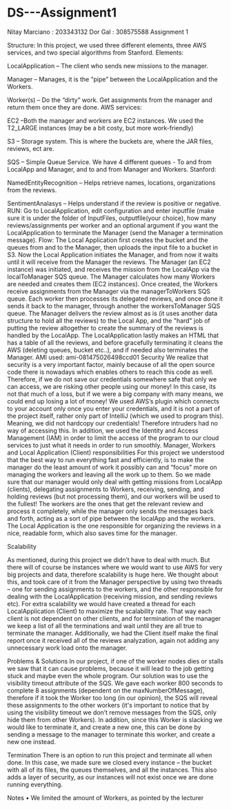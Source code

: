 # DS---Assignment1
Nitay Marciano : 203343132
Dor Gal : 308575588
Assignment 1

Structure:
In this project, we used three different elements, three AWS services, and two special algorithms from Stanford.
Elements:

LocalApplication – The client who sends new missions to the manager.

Manager – Manages, it is the “pipe” between the LocalApplication and the Workers.

Worker(s) – Do the “dirty” work. Get assignments from the manager and return them once they are done.
AWS services:

EC2 –Both the manager and workers are EC2 instances. We used the T2_LARGE instances (may be a bit costy, but more work-friendly)

S3 – Storage system. This is where the buckets are, where the JAR files, reviews, ect are.

SQS – Simple Queue Service. We have 4 different queues - To and from LocalApp and Manager, and to and from Manager and Workers.
Stanford:

NamedEntityRecognition – Helps retrieve names, locations, organizations from the reviews.

SentimentAnalasys – Helps understand if the review is positive or negative.
RUN:
Go to LocalApplication, edit configuration and enter inputfile (make sure it is under the folder of InputFiles, outputfile(your choice), how many reviews/assignments per worker and an optional argument if you want the LocalApplication to terminate the Manager (send the Manager a termination message).
Flow:
The Local Application first creates the bucket and the queues from and to the Manager, then uploads the input file to a bucket in S3. Now the Local Application initiates the Manager,
and from now it waits until it will receive from the Manager the reviews.
The Manager (an EC2 instance) was initiated, and receives the mission from the LocalApp  via the localToManager SQS queue. The Manager calculates how many Workers are needed and creates them (EC2 instances). Once created, the Workers receive assignments from the Manager via the managerToWorkers SQS queue. Each worker then processes its delegated reviews, and once done it sends it back to the manager, through another the workersToManager SQS queue.
The Manager delivers the review almost as is (it uses another data structure to hold all the reviews) to the Local App, and the "hard" job of putting the review altogether to create the summary of the reviews is handled by the LocalApp.
The LocalApplication lastly makes an HTML that has a table of all the reviews, and before gracefully terminating it cleans the AWS (deleting queues, bucket etc..), and if needed also terminates the Manager.
AMI used:  ami-081475026498ccd01
Security
We realize that security is a very important factor, mainly because of all the open source code there is nowadays which enables others to reach this code as well. Therefore, if we do not save our credentials somewhere safe that only we can access, we are risking other people using our money! In this case, its not that much of a loss, but if we were a big company with many means, we could end up losing a lot of money!
We used AWS’s plugin which connects to your account only once you enter your credentials, and it is not a part of the project itself, rather only part of IntelliJ (which we used to program this). Meaning, we did not hardcopy our credentials! Therefore intruders had no way of accessing this.
In addition, we used the Identity and Access Management (IAM) in order to limit the access of the program to our cloud services to just what it needs in order to run smoothly.
Manager, Workers and Local Application (Client) responsibilities
For this project we understood that the best way to run everything fast and efficiently, is to make the manager do the least amount of work it possibly can and “focus” more on managing the workers and leaving all the work up to them. So we made sure that our manager would only deal with getting missions from LocalApp (clients), delegating assignments to Workers, receiving, sending, and holding reviews (but not processing them), and our workers will be used to the fullest! The workers are the ones that get the relevant review and process it completely, while the manager only sends the messages back and forth, acting as a sort of pipe between the localApp and the workers. The Local Application is the one responsible for organizing the reviews in a nice, readable form, which also saves time for the manager.


Scalability

As mentioned, during this project we didn’t have to deal with much. But there will of course be instances where we would want to use AWS for very big projects and data, therefore scalability is huge here. We thought about this, and took care of it from the Manager perspective by using  two threads – one for sending assignments to the workers, and the other responsible for dealing with the LocalApplication (receiving mission, and sending reviews etc). 
For extra scalability we would have created a thread for each LocalApplication (Client) to maximize the scalability rate. That way each client is not dependent on other clients, and for termination of the manager we keep a list of all the terminations and wait until they are all true to terminate the manager.
Additionally, we had the Client itself make the final report once it received all of the reviews analyzation, again not adding any unnecessary work load onto the manager.

Problems & Solutions
In our project, if one of the worker nodes dies or stalls we saw that it can cause problems, because it will lead to the job getting stuck and maybe even the whole program. Our solution was to use the visibility timeout attribute of the SQS. We gave each worker 800 seconds to complete 8 assignments (dependent on the maxNumberOfMessage), therefore if it took the Worker too long (in our opinion), the SQS will reveal these assignments to the other workers (it's important to notice that by using the visibility timeout we don’t remove messages from the SQS, only hide them from other Workers). In addition, since this Worker is slacking we would like to terminate it, and create a new one, this can be done by sending a message to the manager to terminate this worker, and create a new one instead.

Termination
There is an option to run this project and terminate all when done. In this case, we made sure we closed every instance – the bucket with all of its files, the queues themselves, and all the instances. This also adds a layer of security, as our instances will not exist once we are done running everything.


Notes
•	We limited the amount of Workers, as pointed by the lecturer


